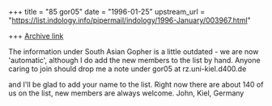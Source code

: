 +++
title = "85 gor05"
date = "1996-01-25"
upstream_url = "https://list.indology.info/pipermail/indology/1996-January/003967.html"

+++
[Archive link](https://list.indology.info/pipermail/indology/1996-January/003967.html)

The information under South Asian Gopher is a little outdated - we are now
'automatic', although I do add the new members to the list by hand.
Anyone caring to join should drop me a  note under
                gor05 at rz.uni-kiel.d400.de

and I'll be glad to add your name to the list. Right now there are about 140
of us on the list, new members are always welcome.
John, Kiel, Germany





